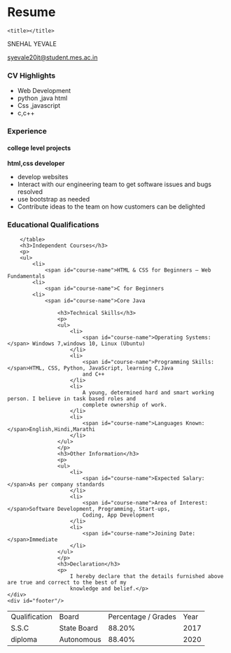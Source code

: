 # Resume
<!DOCTYPE html>

<head>

    <title></title>

</head>

<body>
    <div id="header">
        <p id="name">SNEHAL YEVALE</p>
        <a href="syevale20it@student.mes.ac.in" target="_blank">
            <p id="email">syevale20it@student.mes.ac.in</p>
        </a>
    </div>
    <div class="left">
    </div>
    <div class="right">
        <h3>CV Highlights</h3>
        <p>
        <ul>
            <li>Web Development</li>
            <li>python ,java html </li>
            <li>Css ,javascript</li>
            <li>c,c++</li>
        </ul>
        </p>
        <h3>Experience</h3>
        <h4>college level projects</h4>
        <p id="job-title"><strong>html,css developer</strong></p>
        <p>
        <ul>
            <li>develop websites</li>
            <li>Interact with our engineering team to get software issues and bugs resolved</li>
            <li> use bootstrap as needed</li>
            <li>Contribute ideas to the team on how customers can be delighted</li>
        </ul>
        </p>
        <h3>Educational Qualifications</h3>
        <table>
            <tr id="heading">
                <td>Qualification</td>
                <td>Board</td>
                <td>Percentage / Grades</td>
                <td>Year</td>
            </tr>
            <tr>
                <td>S.S.C</td>
                <td>State Board</td>
                <td>88.20%</td>
                <td>2017</td>
            </tr>
            <tr>
                <td>diploma</td>
                <td>Autonomous</td>
                <td>88.40%</td>
                <td>2020</td>
            </tr>


        </table>
        <h3>Independent Courses</h3>
        <p>
        <ul>
            <li>
                <span id="course-name">HTML & CSS for Beginners – Web Fundamentals
            <li>
                <span id="course-name">C for Beginners
            <li>
                <span id="course-name">Core Java
             
                    <h3>Technical Skills</h3>
                    <p>
                    <ul>
                        <li>
                            <span id="course-name">Operating Systems:</span> Windows 7,windows 10, Linux (Ubuntu)
                        </li>
                        <li>
                            <span id="course-name">Programming Skills:</span>HTML, CSS, Python, JavaScript, learning C,Java
                            and C++
                        </li>
                        <li>
                            A young, determined hard and smart working person. I believe in task based roles and
                            complete ownership of work.
                        </li>
                        <li>
                            <span id="course-name">Languages Known:</span>English,Hindi,Marathi
                        </li>  
                    </ul>
                    </p>
                    <h3>Other Information</h3>
                    <p>
                    <ul>
                        <li>
                            <span id="course-name">Expected Salary:</span>As per company standards
                        </li>
                        <li>
                            <span id="course-name">Area of Interest:</span>Software Development, Programming, Start-ups,
                            Coding, App Development 
                        </li>
                        <li>
                            <span id="course-name">Joining Date:</span>Immediate
                        </li>
                    </ul>
                    </p>
                    <h3>Declaration</h3>
                    <p>
                        I hereby declare that the details furnished above are true and correct to the best of my
                        knowledge and belief.</p>
    </div>
    <div id="footer"/>

</body>

</html>
